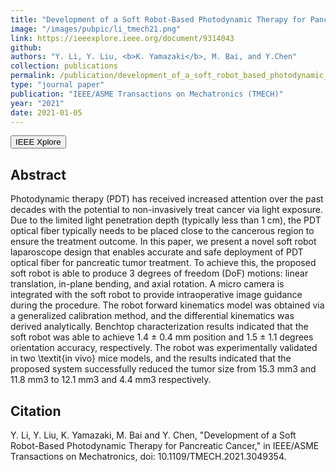```yaml
---
title: "Development of a Soft Robot-Based Photodynamic Therapy for Pancreatic Cancer"
image: "/images/pubpic/li_tmech21.png"
link: https://ieeexplore.ieee.org/document/9314043
github: 
authors: "Y. Li, Y. Liu, <b>K. Yamazaki</b>, M. Bai, and Y.Chen"
collection: publications
permalink: /publication/development_of_a_soft_robot_based_photodynamic_therapy_for_pancreatic_cancer
type: "journal paper"
publication: "IEEE/ASME Transactions on Mechatronics (TMECH)"
year: "2021"
date: 2021-01-05
---
```

<button class="btn btn-round btn-sm btn-ghost-blue" onclick="location.href='https://ieeexplore.ieee.org/document/9314043'">IEEE Xplore</button>

## Abstract
Photodynamic therapy (PDT) has received increased attention over the past decades with the potential to non-invasively treat cancer via light exposure. Due to the limited light penetration depth (typically less than 1 cm), the PDT optical fiber typically needs to be placed close to the cancerous region to ensure the treatment outcome. In this paper, we present a novel soft robot laparoscope design that enables accurate and safe deployment of PDT optical fiber for pancreatic tumor treatment. To achieve this, the proposed soft robot is able to produce 3 degrees of freedom (DoF) motions: linear translation, in-plane bending, and axial rotation. A micro camera is integrated with the soft robot to provide intraoperative image guidance during the procedure. The robot forward kinematics model was obtained via a generalized calibration method, and the differential kinematics was derived analytically. Benchtop characterization results indicated that the soft robot was able to achieve 1.4 ± 0.4 mm position and 1.5 ± 1.1 degrees orientation accuracy, respectively. The robot was experimentally validated in two \textit{in vivo} mice models, and the results indicated that the proposed system successfully reduced the tumor size from 15.3 mm3 and 11.8 mm3 to 12.1 mm3 and 4.4 mm3 respectively.

## Citation
Y. Li, Y. Liu, K. Yamazaki, M. Bai and Y. Chen, "Development of a Soft Robot-Based Photodynamic Therapy for Pancreatic Cancer," in IEEE/ASME Transactions on Mechatronics, doi: 10.1109/TMECH.2021.3049354.
